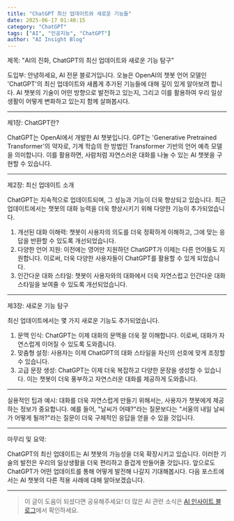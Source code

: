 ```yaml
---
title: "ChatGPT 최신 업데이트와 새로운 기능들"
date: 2025-06-17 01:40:15
category: "ChatGPT"
tags: ["AI", "인공지능", "ChatGPT"]
author: "AI Insight Blog"
---
```


제목: "AI의 진화, ChatGPT의 최신 업데이트와 새로운 기능 탐구"

도입부: 
안녕하세요, AI 전문 블로거입니다. 오늘은 OpenAI의 챗봇 언어 모델인 'ChatGPT'의 최신 업데이트와 새롭게 추가된 기능들에 대해 깊이 있게 알아보려 합니다. AI 챗봇의 기술이 어떤 방향으로 발전하고 있는지, 그리고 이를 활용하여 우리 일상생활이 어떻게 변화하고 있는지 함께 살펴봅시다.

---

제1장: ChatGPT란?

ChatGPT는 OpenAI에서 개발한 AI 챗봇입니다. GPT는 'Generative Pretrained Transformer'의 약자로, 기계 학습의 한 방법인 Transformer 기반의 언어 예측 모델을 의미합니다. 이를 활용하면, 사람처럼 자연스러운 대화를 나눌 수 있는 AI 챗봇을 구현할 수 있습니다.

---

제2장: 최신 업데이트 소개

ChatGPT는 지속적으로 업데이트되며, 그 성능과 기능이 더욱 향상되고 있습니다. 최근 업데이트에서는 챗봇의 대화 능력을 더욱 향상시키기 위해 다양한 기능이 추가되었습니다.

1. 개선된 대화 이해력: 챗봇이 사용자의 의도를 더욱 정확하게 이해하고, 그에 맞는 응답을 반환할 수 있도록 개선되었습니다.
2. 다양한 언어 지원: 이전에는 영어만 지원하던 ChatGPT가 이제는 다른 언어들도 지원합니다. 이로써, 더욱 다양한 사용자들이 ChatGPT를 활용할 수 있게 되었습니다.
3. 인간다운 대화 스타일: 챗봇이 사용자와의 대화에서 더욱 자연스럽고 인간다운 대화 스타일을 보여줄 수 있도록 개선되었습니다.

---

제3장: 새로운 기능 탐구

최신 업데이트에서는 몇 가지 새로운 기능도 추가되었습니다.

1. 문맥 인식: ChatGPT는 이제 대화의 문맥을 더욱 잘 이해합니다. 이로써, 대화가 자연스럽게 이어질 수 있도록 도와줍니다.
2. 맞춤형 설정: 사용자는 이제 ChatGPT의 대화 스타일을 자신의 선호에 맞게 조정할 수 있습니다.
3. 고급 문장 생성: ChatGPT는 이제 더욱 복잡하고 다양한 문장을 생성할 수 있습니다. 이는 챗봇이 더욱 풍부하고 자연스러운 대화를 제공하게 도와줍니다.

---

실용적인 팁과 예시:
대화를 더욱 자연스럽게 만들기 위해서는, 사용자가 챗봇에게 제공하는 정보가 중요합니다. 예를 들어, "날씨가 어때?"라는 질문보다는 "서울의 내일 날씨가 어떻게 될까?"라는 질문이 더욱 구체적인 응답을 얻을 수 있을 것입니다.

---

마무리 및 요약:

ChatGPT의 최신 업데이트는 AI 챗봇의 가능성을 더욱 확장시키고 있습니다. 이러한 기술의 발전은 우리의 일상생활을 더욱 편리하고 즐겁게 만들어줄 것입니다. 앞으로도 ChatGPT가 어떤 업데이트를 통해 어떻게 발전해 나갈지 기대해봅시다. 다음 포스트에서는 AI 챗봇의 다른 적용 사례에 대해 알아보겠습니다.

---

> 이 글이 도움이 되셨다면 공유해주세요! 
> 더 많은 AI 관련 소식은 [AI 인사이트 블로그](https://tonyhwang1004.github.io/ai-insight-blog)에서 확인하세요.
